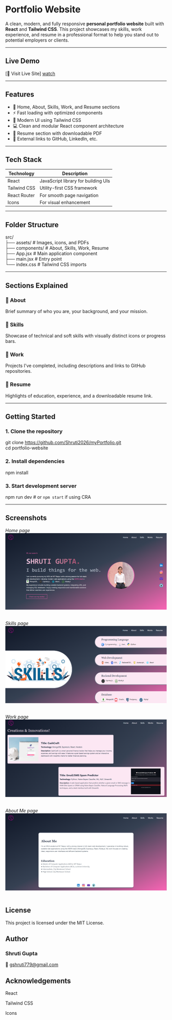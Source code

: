 # Portfolio Website

A clean, modern, and fully responsive **personal portfolio website** built with **React** and **Tailwind CSS**. This project showcases my skills, work experience, and resume in a professional format to help you stand out to potential employers or clients.

---

## Live Demo

[🔗 Visit Live Site] [watch](https://my-portfolio-umber-ten-88.vercel.app/)

---

## Features

- 🎯 Home, About, Skills, Work, and Resume sections
- ⚡ Fast loading with optimized components
- 🎨 Modern UI using Tailwind CSS
- 💻 Clean and modular React component architecture
- 📄 Resume section with downloadable PDF
- 🔗 External links to GitHub, LinkedIn, etc.

---

## Tech Stack

| Technology     | Description                            |
|----------------|----------------------------------------|
| React          | JavaScript library for building UIs    |
| Tailwind CSS   | Utility-first CSS framework            |
| React Router   | For smooth page navigation             |
| Icons          | For visual enhancement                 |

---

## Folder Structure

src/<br>
├── assets/ # Images, icons, and PDFs<br>
├── components/ # About, Skills, Work, Resume<br>
├── App.jsx # Main application component<br>
├── main.jsx # Entry point<br>
└── index.css # Tailwind CSS imports

---

## Sections Explained

### 🔹 About
Brief summary of who you are, your background, and your mission.

### 🔹 Skills
Showcase of technical and soft skills with visually distinct icons or progress bars.

### 🔹 Work
Projects I've completed, including descriptions and links to GitHub repositories.

### 🔹 Resume
Highlights of education, experience, and a downloadable resume link.

---

## Getting Started

### 1. Clone the repository

git clone https://github.com/Shruti2026/myPortfolio.git<br>
cd portfolio-website

### 2. Install dependencies

npm install

### 3. Start development server

npm run dev   # or `npm start` if using CRA

---

## Screenshots

*Home page*
![Home page](./public/assets/1.png)<br><br>

*Skills page*
![Skills page](./public/assets/2.png)<br><br>

*Work page*
![Work page](./public/assets/3.png)<br><br>

*About Me page*
![About Me page](./public/assets/4.png)<br><br>

## License

This project is licensed under the MIT License.

## Author

### Shruti Gupta
📧 gshruti779@gmail.com

## Acknowledgements
React

Tailwind CSS

Icons




